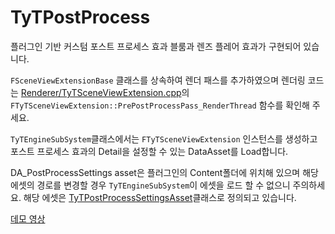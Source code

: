 # TyTPostProcess
플러그인 기반 커스텀 포스트 프로세스 효과
블룸과 렌즈 플레어 효과가 구현되어 있습니다.

`FSceneViewExtensionBase` 클래스를 상속하여 렌더 패스를 추가하였으며 렌더링 코드는 [Renderer/TyTSceneViewExtension.cpp](/Source/TyTPostProcess/Private/Renderer/TyTSceneViewExtension.cpp)의 `FTyTSceneViewExtension::PrePostProcessPass_RenderThread` 함수를 확인해 주세요.

`TyTEngineSubSystem`클래스에서는 `FTyTSceneViewExtension` 인스턴스를 생성하고 포스트 프로세스 효과의 Detail을 설정할 수 있는 DataAsset를 Load합니다.

DA_PostProcessSettings asset은 플러그인의 Content폴더에 위치해 있으며 해당 에셋의 경로를 변경할 경우 `TyTEngineSubSystem`이 에셋을 로드 할 수 없으니 주의하세요. 해당 에셋은 [TyTPostProcessSettingsAsset](Source/TyTPostProcess/Public/DataAssets/TyTPostProcessSettingsAsset.h)클래스로 정의되고 있습니다.

[데모 영상](https://youtu.be/G2PwW-XIONs)